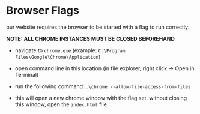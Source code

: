 # Browser Flags

our website requires the browser to be started with a flag to run correctly:

**NOTE: ALL CHROME INSTANCES MUST BE CLOSED BEFOREHAND**


- navigate to `chrome.exe` (example: `C:\Program Files\Google\Chrome\Application`)

- open command line  in this location (in file explorer, right click -> Open in Terminal)

- run the following command: `.\chrome --allow-file-access-from-files` 

- this will open a new chrome window with the flag set. without closing this window, open the `index.html` file 